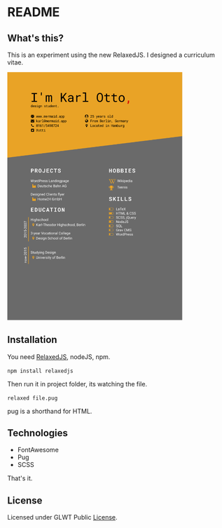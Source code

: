 # README
## What's this?
This is an experiment using the new RelaxedJS.
I designed a curriculum vitae.

<img src="example.png" width="400">

## Installation
You need [RelaxedJS](https://github.com/RelaxedJS/ReLaXed), nodeJS, npm.

```npm install relaxedjs```

Then run it in project folder, its watching the file.

```relaxed file.pug```

pug is a shorthand for HTML.

## Technologies
* FontAwesome
* Pug
* SCSS

That's it.

## License
Licensed under GLWT Public [License](LICENSE).
